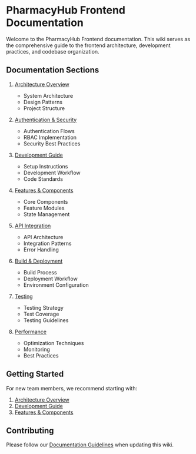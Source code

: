 # PharmacyHub Frontend Documentation

Welcome to the PharmacyHub Frontend documentation. This wiki serves as the comprehensive guide to the frontend architecture, development practices, and codebase organization.

## Documentation Sections

1. [Architecture Overview](./architecture/README.md)
   - System Architecture
   - Design Patterns
   - Project Structure

2. [Authentication & Security](./security/README.md)
   - Authentication Flows
   - RBAC Implementation
   - Security Best Practices

3. [Development Guide](./development/README.md)
   - Setup Instructions
   - Development Workflow
   - Code Standards

4. [Features & Components](./features/README.md)
   - Core Components
   - Feature Modules
   - State Management

5. [API Integration](./api/README.md)
   - API Architecture
   - Integration Patterns
   - Error Handling

6. [Build & Deployment](./deployment/README.md)
   - Build Process
   - Deployment Workflow
   - Environment Configuration

7. [Testing](./testing/README.md)
   - Testing Strategy
   - Test Coverage
   - Testing Guidelines

8. [Performance](./performance/README.md)
   - Optimization Techniques
   - Monitoring
   - Best Practices

## Getting Started

For new team members, we recommend starting with:
1. [Architecture Overview](./architecture/README.md)
2. [Development Guide](./development/README.md)
3. [Features & Components](./features/README.md)

## Contributing

Please follow our [Documentation Guidelines](./contributing/README.md) when updating this wiki.